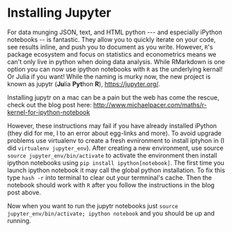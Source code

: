 # Installing Jupyter

For data munging JSON, text, and HTML python --- and especially iPython notebooks -- is fantastic. They allow you to quickly iterate on your code, see results inline, and push you to document as you write.  However, `R`'s package ecosystem and focus on statistics and econometrics means we can't only live in python when doing data analysis.  While RMarkdown is one option you can now use ipython notebooks with `R` as the underlying kernal!  Or Julia if you want!  While the naming is murky now, the new project is known as jupytr (**Ju**lia **Pyt**hon **R**), https://jupyter.org/.

Installing jupytr on a mac can be a pain but the web has come the rescue, check out the blog post here: http://www.michaelpacer.com/maths/r-kernel-for-ipython-notebook

However, these instructions may fail if you have already installed iPython (they did for me, I to an error about egg-links and more).  To avoid upgrade problems use virtualenv to create a fresh evnironment to install iptyhon in (I did `virtualenv jupyter_env`).  After creating a new environment, use source `source jupyter_env/bin/activate` to activate the environment then install ipython notebooks using `pip install ipython[notebook]`.  The first time you launch ipython notebook it may call the global python installation.  To fix this type `hash -r` into terminal to clear out your termninal's cache.  Then the notebook should work with `R` after you follow the instructions in the blog post above.

Now when you want to run the jupytr notebooks just `source jupyter_env/bin/activate; ipython notebook` and you should be up and running.
